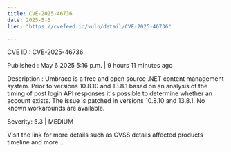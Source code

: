 ```yaml
---
title: CVE-2025-46736
date: 2025-5-6
lien: "https://cvefeed.io/vuln/detail/CVE-2025-46736"

---
```


CVE ID : CVE-2025-46736

Published :  May 6
2025
5:16 p.m. | 9 hours
11 minutes ago

Description : Umbraco is a free and open source .NET content management system. Prior to versions 10.8.10 and 13.8.1
based on an analysis of the timing of post login API responses
it's possible to determine whether an account exists. The issue is patched in versions 10.8.10 and 13.8.1. No known workarounds are available.

Severity: 5.3 | MEDIUM

Visit the link for more details
such as CVSS details
affected products
timeline
and more...
